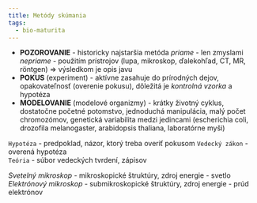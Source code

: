 ```yaml
---
title: Metódy skúmania
tags:
  - bio-maturita
---
```


- **POZOROVANIE** - historicky najstaršia metóda 
	*priame* - len zmyslami
	*nepriame* - použitím prístrojov (lupa, mikroskop, ďalekohľad, CT, MR, röntgen) => výsledkom je opis javu 
- **POKUS** (experiment) - aktívne zasahuje do prírodných dejov, opakovateľnosť (overenie pokusu), dôležitá je *kontrolná vzorka* a hypotéza
- **MODELOVANIE** (modelové organizmy) - krátky životný cyklus, dostatočne početné potomstvo, jednoduchá manipulácia, malý počet chromozómov, genetická variabilita medzi jedincami (escherichia coli, drozofila melanogaster, arabidopsis thaliana, laboratórne myši)

`Hypotéza` - predpoklad, názor, ktorý treba overiť pokusom 
`Vedecký zákon` - overená hypotéza  
`Teória` - súbor vedeckých tvrdení, zápisov 

*Svetelný mikroskop* - mikroskopické štruktúry, zdroj energie - svetlo 
*Elektrónový mikroskop* - submikroskopické štruktúry, zdroj energie - prúd elektrónov  
